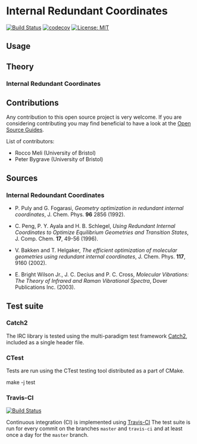 # Internal Redundant Coordinates

[![Build Status](https://travis-ci.org/RMeli/irc.svg?branch=master)](https://travis-ci.org/RMeli/irc)
[![codecov](https://codecov.io/gh/RMeli/irc/branch/master/graph/badge.svg)](https://codecov.io/gh/RMeli/irc)
[![License: MIT](https://img.shields.io/packagist/l/doctrine/orm.svg)](https://opensource.org/licenses/MIT)

## Usage

## Theory

### Internal Redundant Coordinates

## Contributions

Any contribution to this open source project is very welcome. If you are considering contributing you may find beneficial to have a look at the [Open Source Guides](https://opensource.guide/).

List of contributors:

- Rocco Meli (University of Bristol)
- Peter Bygrave (University of Bristol)

## Sources

### Internal Redoundant Coordinates

- P. Puly and G. Fogarasi, *Geometry optimization in redundant internal coordinates*, J. Chem. Phys. **96** 2856 (1992).

- C. Peng, P. Y. Ayala and H. B. Schlegel, *Using Redundant Internal Coordinates to Optimize Equilibrium Geometries and Transition States*, J. Comp. Chem. **17**, 49-56 (1996).

- V. Bakken and T. Helgaker, *The efficient optimization of molecular geometries using redundant internal coordinates*, J. Chem. Phys. **117**, 9160 (2002).

- E. Bright Wilson Jr., J. C. Decius and P. C. Cross, *Molecular Vibrations: The Theory of Infrared and Raman Vibrational Spectra*, Dover Publications Inc. (2003).

## Test suite

### Catch2
The IRC library is tested using the multi-paradigm test framework [Catch2](https://github.com/catchorg/Catch2), included as a single header file.

### CTest
Tests are run using the CTest testing tool distributed as a part of CMake.

  make -j test
  
### Travis-CI
[![Build Status](https://travis-ci.org/RMeli/irc.svg?branch=master)](https://travis-ci.org/RMeli/irc)

Continuous integration (CI) is implemented using [Travis-CI](https://travis-ci.org/) The test suite is run for every commit on the branches `master` and `travis-ci` and at least once a day for the `master` branch.
